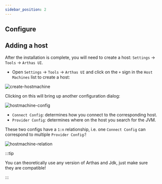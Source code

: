 ```yaml
---
sidebar_position: 2
---
```


## Configure

## Adding a host

After the installation is complete, you will need to create a host: `Settings` -> `Tools` -> `Arthas UI`.

- Open `Settings` -> `Tools` -> `Arthas UI` and click on the `+` sign in the `Host Machines` list to create a host:

![create-hostmachine](/img/intro/create-hostmachine.png)

Clicking on this will bring up another configuration dialog:

![hostmachine-config](/img/intro/hostmachine-config.png)

- `Connect Config`: determines how you connect to the corresponding host.
- `Provider Config`: determines where on the host you search for the JVM.

These two configs have a `1:n` relationship, i.e. one `Connect Config` can correspond to multiple `Provider Config`:!


![hostmachine-relation](/img/intro/hostmachine-relation.png)


:::tip

You can theoretically use any version of Arthas and Jdk, just make sure they are compatible!

:::
